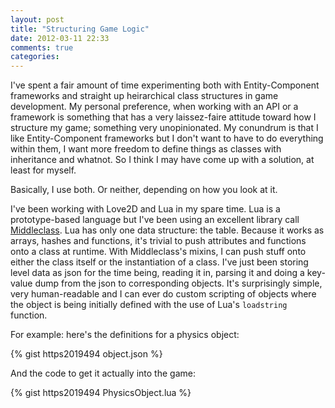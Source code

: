 ```yaml
---
layout: post
title: "Structuring Game Logic"
date: 2012-03-11 22:33
comments: true
categories: 
---
```

I've spent a fair amount of time experimenting both with Entity-Component frameworks and straight up heirarchical class structures in game development. My personal preference, when working with an API or a framework is something that has a very laissez-faire attitude toward how I structure my game; something very unopinionated. My conundrum is that I like Entity-Component frameworks but I don't want to have to do everything within them, I want more freedom to define things as classes with inheritance and whatnot. So I think I may have come up with a solution, at least for myself.<!--more-->

Basically, I use both. Or neither, depending on how you look at it.

I've been working with Love2D and Lua in my spare time. Lua is a prototype-based language but I've been using an excellent library call <a href="https://github.com/kikito/middleclass">Middleclass</a>. Lua has only one data structure: the table. Because it works as arrays, hashes and functions, it's trivial to push attributes and functions onto a class at runtime. With Middleclass's mixins, I can push stuff onto either the class itself or the instantiation of a class. I've just been storing level data as json for the time being, reading it in, parsing it and doing a key-value dump from the json to corresponding objects. It's surprisingly simple, very human-readable and I can ever do custom scripting of objects where the object is being initially defined with the use of Lua's <code>loadstring</code> function.

For example: here's the definitions for a physics object:

{% gist https2019494 object.json %}

And the code to get it actually into the game:

{% gist https2019494 PhysicsObject.lua %}
